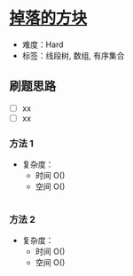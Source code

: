 # [掉落的方块](https://leetcode-cn.com/problems/falling-squares/)

- 难度：Hard
- 标签：线段树, 数组, 有序集合

## 刷题思路

- [ ] xx
- [ ] xx

### 方法 1

- 复杂度：
    - 时间 O()
    - 空间 O()

``` js

```

### 方法 2

- 复杂度：
    - 时间 O()
    - 空间 O()

``` js

```
